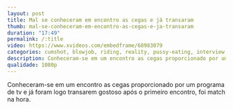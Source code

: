 ```yaml
---
layout: post
title: Mal se conheceram em encontro as cegas e já transaram
thumb: mal-se-conheceram-em-encontro-as-cegas-e-ja-transaram
duration: "17:49"
permalink: /:title
video: https://www.xvideos.com/embedframe/68983079
categories: cumshot, blowjob, riding, reality, pussy-eating, interview, passionate, bellesa, blind-date, female-orgasm, female-friendly, eating-out, side-fuck, unscripted, dante-colle, adira-allure, hoy-guy, bellesa-blind-date, female-focused, blind-date-sex
description: Conheceram-se em um encontro as cegas proporcionado por um programa de tv e já foram logo transarem gostoso após o primeiro encontro, foi match na hora.
qualidade: 1080p
---
```

Conheceram-se em um encontro as cegas proporcionado por um programa de tv e já foram logo transarem gostoso após o primeiro encontro, foi match na hora.